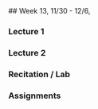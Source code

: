 <div class="week">

<div class="week_heading" markdown="1">
## Week 13, 11/30 - 12/6,  
</div>

<div class="column_materials"  markdown="1">

### Lecture 1

### Lecture 2

### Recitation / Lab

</div>

<div class="column_assign"  markdown="1">

### Assignments

</div>
</div>
